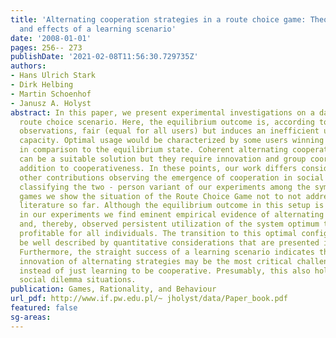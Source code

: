 ```yaml
---
title: 'Alternating cooperation strategies in a route choice game: Theory, experiments,
  and effects of a learning scenario'
date: '2008-01-01'
pages: 256-- 273
publishDate: '2021-02-08T11:56:30.729735Z'
authors:
- Hans Ulrich Stark
- Dirk Helbing
- Martin Schoenhof
- Janusz A. Holyst
abstract: In this paper, we present experimental investigations on a day - to - day
  route choice scenario. Here, the equilibrium outcome is, according to real traffic
  observations, fair (equal for all users) but induces an inefficient usage of network
  capacity. Optimal usage would be characterized by some users winning and some losing
  in comparison to the equilibrium state. Coherent alternating cooperation strategies
  can be a suitable solution but they require innovation and group coordination in
  addition to cooperativeness. In these points, our work differs considerably from
  other contributions observing the emergence of cooperation in social dilemmas. By
  classifying the two - person variant of our experiments among the symmetrical 2x2
  games we show the situation of the Route Choice Game not to not addressed by the
  literature so far. Although the equilibrium outcome in this setup is “strongly stable”,
  in our experiments we find eminent empirical evidence of alternating cooperation
  and, thereby, observed persistent utilization of the system optimum that is not
  profitable for all individuals. The transition to this optimal configuration can
  be well described by quantitative considerations that are presented in the paper.
  Furthermore, the straight success of a learning scenario indicates that the collective
  innovation of alternating strategies may be the most critical challenge to the individuals
  instead of just learning to be cooperative. Presumably, this also holds for other
  social dilemma situations.
publication: Games, Rationality, and Behaviour
url_pdf: http://www.if.pw.edu.pl/~ jholyst/data/Paper_book.pdf
featured: false
sg-areas:
---
```

